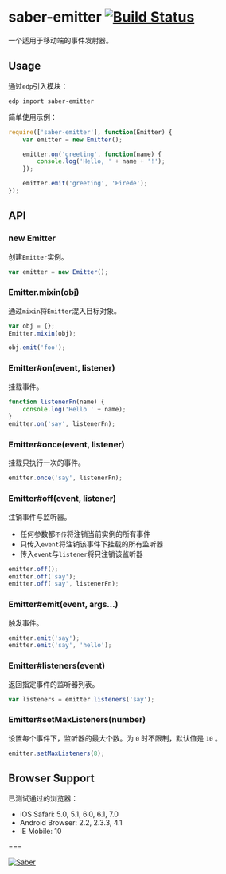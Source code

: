 saber-emitter [![Build Status](https://travis-ci.org/ecomfe/saber-emitter.png)](https://travis-ci.org/ecomfe/saber-emitter)
===

一个适用于移动端的事件发射器。

Usage
---

通过`edp`引入模块：

    edp import saber-emitter

简单使用示例：

```javascript
require(['saber-emitter'], function(Emitter) {
    var emitter = new Emitter();

    emitter.on('greeting', function(name) {
        console.log('Hello, ' + name + '!');
    });

    emitter.emit('greeting', 'Firede');
});
```

API
---

### new Emitter

创建`Emitter`实例。

```javascript
var emitter = new Emitter();
```

### Emitter.mixin(obj)

通过`mixin`将`Emitter`混入目标对象。

```javascript
var obj = {};
Emitter.mixin(obj);

obj.emit('foo');
```

### Emitter#on(event, listener)

挂载事件。

```javascript
function listenerFn(name) {
    console.log('Hello ' + name);
}
emitter.on('say', listenerFn);
```

### Emitter#once(event, listener)

挂载只执行一次的事件。

```javascript
emitter.once('say', listenerFn);
```

### Emitter#off(event, listener)

注销事件与监听器。

* 任何参数都`不传`将注销当前实例的所有事件
* 只传入`event`将注销该事件下挂载的所有监听器
* 传入`event`与`listener`将只注销该监听器

```javascript
emitter.off();
emitter.off('say');
emitter.off('say', listenerFn);
```

### Emitter#emit(event, args...)

触发事件。

```javascript
emitter.emit('say');
emitter.emit('say', 'hello');
```

### Emitter#listeners(event)

返回指定事件的监听器列表。

```javascript
var listeners = emitter.listeners('say');
```

### Emitter#setMaxListeners(number)

设置每个事件下，监听器的最大个数。为 `0` 时不限制，默认值是 `10` 。

```javascript
emitter.setMaxListeners(8);
```

Browser Support
---

已测试通过的浏览器：

* iOS Safari: 5.0, 5.1, 6.0, 6.1, 7.0
* Android Browser: 2.2, 2.3.3, 4.1
* IE Mobile: 10

===

[![Saber](https://f.cloud.github.com/assets/157338/1485433/aeb5c72a-4714-11e3-87ae-7ef8ae66e605.png)](http://ecomfe.github.io/saber/)
